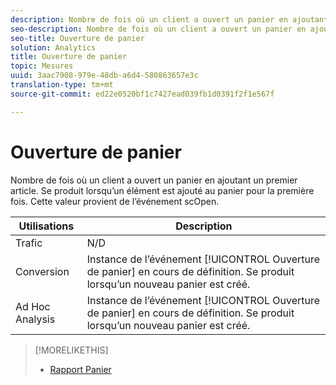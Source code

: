 ```yaml
---
description: Nombre de fois où un client a ouvert un panier en ajoutant un premier article. Se produit lorsqu’un élément est ajouté au panier pour la première fois. Cette valeur provient de l’événement scOpen.
seo-description: Nombre de fois où un client a ouvert un panier en ajoutant un premier article. Se produit lorsqu’un élément est ajouté au panier pour la première fois. Cette valeur provient de l’événement scOpen.
seo-title: Ouverture de panier
solution: Analytics
title: Ouverture de panier
topic: Mesures
uuid: 3aac7908-979e-48db-a6d4-580863657e3c
translation-type: tm+mt
source-git-commit: ed22e0520bf1c7427ead039fb1d0391f2f1e567f

---
```



# Ouverture de panier

Nombre de fois où un client a ouvert un panier en ajoutant un premier article. Se produit lorsqu’un élément est ajouté au panier pour la première fois. Cette valeur provient de l’événement scOpen.

| Utilisations | Description |
|---|---|
| Trafic | N/D |
| Conversion | Instance de l’événement [!UICONTROL Ouverture de panier] en cours de définition. Se produit lorsqu’un nouveau panier est créé. |
| Ad Hoc Analysis | Instance de l’événement [!UICONTROL Ouverture de panier] en cours de définition. Se produit lorsqu’un nouveau panier est créé. |

>[!MORELIKETHIS]
>
>* [Rapport Panier](/help/components/c-variables/dimensionslist/reports-shopping-cart.md)

